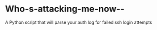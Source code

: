 Who-s-attacking-me-now--
========================

A Python script that will parse your auth log for failed ssh login attempts
